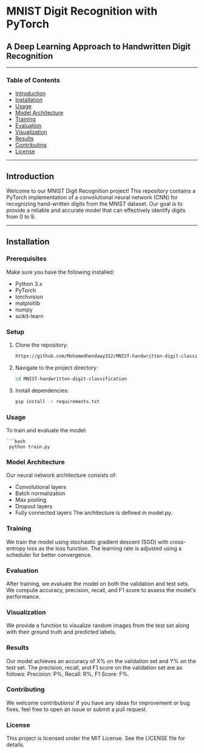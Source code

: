 # MNIST Digit Recognition with PyTorch

## A Deep Learning Approach to Handwritten Digit Recognition

---

### Table of Contents

- [Introduction](#introduction)
- [Installation](#installation)
- [Usage](#usage)
- [Model Architecture](#model-architecture)
- [Training](#training)
- [Evaluation](#evaluation)
- [Visualization](#visualization)
- [Results](#results)
- [Contributing](#contributing)
- [License](#license)

---

## Introduction

Welcome to our MNIST Digit Recognition project! This repository contains a PyTorch implementation of a convolutional neural network (CNN) for recognizing hand-written digits from the MNIST dataset. Our goal is to provide a reliable and accurate model that can effectively identify digits from 0 to 9.

---

## Installation

### Prerequisites

Make sure you have the following installed:

- Python 3.x
- PyTorch
- torchvision
- matplotlib
- numpy
- scikit-learn

### Setup

1. Clone the repository:

   ```bash
   https://github.com/Mohamedhendawy312/MNIST-handwritten-digit-classification.git

2. Navigate to the project directory:

   ```bash
   cd MNIST-handwritten-digit-classification

3. Install dependencies:

   ```bash
   pip install -r requirements.txt

### Usage

To train and evaluate the model:

    ```bash
     python train.py

### Model Architecture

  Our neural network architecture consists of:
  
  - Convolutional layers
  - Batch normalization
  - Max pooling
  - Dropout layers
  - Fully connected layers
  The architecture is defined in model.py.

### Training

  We train the model using stochastic gradient descent (SGD) with cross-entropy loss as the loss function. The learning rate is adjusted using a scheduler for better convergence.

### Evaluation

  After training, we evaluate the model on both the validation and test sets. We compute accuracy, precision, recall, and F1 score to assess the model's performance.

### Visualization

  We provide a function to visualize random images from the test set along with their ground truth and predicted labels.

### Results

  Our model achieves an accuracy of X% on the validation set and Y% on the test set. The precision, recall, and F1 score on the validation set are as follows: Precision: P%, Recall: R%, F1 Score: F%.

### Contributing

  We welcome contributions! If you have any ideas for improvement or bug fixes, feel free to open an issue or submit a pull request.

### License

  This project is licensed under the MIT License. See the LICENSE file for details.

